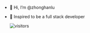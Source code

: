 - 👋 Hi, I’m @zhonghanlu
- 👀 Inspired to be a full stack developer </br>
 
    ![visitors](https://visitor-badge.glitch.me/badge?page_id=https://github.com/zhonghanlu.my)
